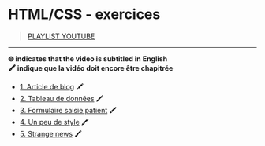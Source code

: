 # HTML/CSS - exercices

> [PLAYLIST YOUTUBE](https://www.youtube.com/playlist?list=PLrSOXFDHBtfHEFVqv0pjGkPHv6PhWZQBb)

---

**🌐 indicates that the video is subtitled in English**<br>
**🖍 indique que la vidéo doit encore être chapitrée**

+ [1. Article de blog](https://www.youtube.com/watch?v=fzjar4drY-c) 🖍
+ [2. Tableau de données](https://www.youtube.com/watch?v=jqNCf_NRXnc) 🖍
+ [3. Formulaire saisie patient](https://www.youtube.com/watch?v=mQB-f2scL3M) 🖍
+ [4. Un peu de style](https://www.youtube.com/watch?v=Rbt9amRWfm4) 🖍
+ [5. Strange news](https://www.youtube.com/watch?v=gagqaBk3GXo) 🖍
